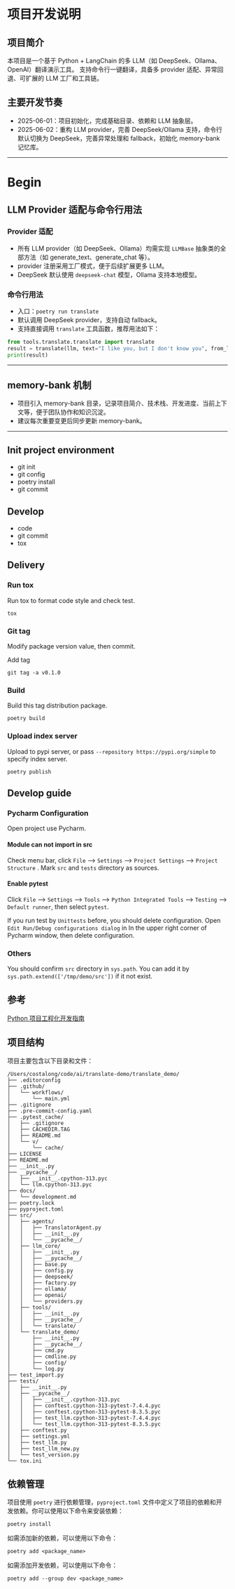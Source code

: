 # 项目开发说明

## 项目简介

本项目是一个基于 Python + LangChain 的多 LLM（如 DeepSeek、Ollama、OpenAI）翻译演示工具。
支持命令行一键翻译，具备多 provider 适配、异常回退、可扩展的 LLM 工厂和工具链。

## 主要开发节奏

- 2025-06-01：项目初始化，完成基础目录、依赖和 LLM 抽象层。
- 2025-06-02：重构 LLM provider，完善 DeepSeek/Ollama 支持，命令行默认切换为 DeepSeek，完善异常处理和 fallback，初始化 memory-bank 记忆库。

---

# Begin

## LLM Provider 适配与命令行用法

### Provider 适配

- 所有 LLM provider（如 DeepSeek、Ollama）均需实现 `LLMBase` 抽象类的全部方法（如 generate_text、generate_chat 等）。
- provider 注册采用工厂模式，便于后续扩展更多 LLM。
- DeepSeek 默认使用 `deepseek-chat` 模型，Ollama 支持本地模型。

### 命令行用法

- 入口：`poetry run translate`
- 默认调用 DeepSeek provider，支持自动 fallback。
- 支持直接调用 `translate` 工具函数，推荐用法如下：

```python
from tools.translate.translate import translate
result = translate(llm, text="I like you, but I don't know you", from_lang="English", to_lang="Chinese")
print(result)
```

---

## memory-bank 机制

- 项目引入 memory-bank 目录，记录项目简介、技术栈、开发进度、当前上下文等，便于团队协作和知识沉淀。
- 建议每次重要变更后同步更新 memory-bank。

---

## Init project environment

- git init
- git config
- poetry install
- git commit

## Develop

- code
- git commit
- tox

## Delivery

### Run tox

Run tox to format code style and check test.

```shell script
tox
```

### Git tag

Modify package version value, then commit.

Add tag

```shell script
git tag -a v0.1.0
```

### Build

Build this tag distribution package.

```shell script
poetry build
```

### Upload index server

Upload to pypi server, or pass `--repository https://pypi.org/simple` to specify index server.

```shell script
poetry publish
```

## Develop guide

### Pycharm Configuration

Open project use Pycharm.

#### Module can not import in src

Check menu bar, click `File` --> `Settings` --> `Project Settings` --> `Project Structure` .
Mark `src` and `tests` directory as sources.

#### Enable pytest

Click `File` --> `Settings` --> `Tools` --> `Python Integrated Tools` --> `Testing` --> `Default runner`, then select
`pytest`.

If you run test by `Unittests` before, you should delete configuration. Open `Edit Run/Debug configurations dialog` in
In the upper right corner of Pycharm window, then delete configuration.

### Others

You should confirm `src` directory in `sys.path`. You can add it by `sys.path.extend(['/tmp/demo/src'])` if it not exist.

## 参考

[Python 项目工程化开发指南](https://pyloong.github.io/)

## 项目结构

项目主要包含以下目录和文件：

```
/Users/costalong/code/ai/translate-demo/translate_demo/
├── .editorconfig
├── .github/
│   └── workflows/
│       └── main.yml
├── .gitignore
├── .pre-commit-config.yaml
├── .pytest_cache/
│   ├── .gitignore
│   ├── CACHEDIR.TAG
│   ├── README.md
│   └── v/
│       └── cache/
├── LICENSE
├── README.md
├── __init__.py
├── __pycache__/
│   ├── __init__.cpython-313.pyc
│   └── llm.cpython-313.pyc
├── docs/
│   └── development.md
├── poetry.lock
├── pyproject.toml
├── src/
│   ├── agents/
│   │   ├── TranslatorAgent.py
│   │   ├── __init__.py
│   │   └── __pycache__/
│   ├── llm_core/
│   │   ├── __init__.py
│   │   ├── __pycache__/
│   │   ├── base.py
│   │   ├── config.py
│   │   ├── deepseek/
│   │   ├── factory.py
│   │   ├── ollama/
│   │   ├── openai/
│   │   └── providers.py
│   ├── tools/
│   │   ├── __init__.py
│   │   ├── __pycache__/
│   │   └── translate/
│   └── translate_demo/
│       ├── __init__.py
│       ├── __pycache__/
│       ├── cmd.py
│       ├── cmdline.py
│       ├── config/
│       └── log.py
├── test_import.py
├── tests/
│   ├── __init__.py
│   ├── __pycache__/
│   │   ├── __init__.cpython-313.pyc
│   │   ├── conftest.cpython-313-pytest-7.4.4.pyc
│   │   ├── conftest.cpython-313-pytest-8.3.5.pyc
│   │   ├── test_llm.cpython-313-pytest-7.4.4.pyc
│   │   └── test_llm.cpython-313-pytest-8.3.5.pyc
│   ├── conftest.py
│   ├── settings.yml
│   ├── test_llm.py
│   ├── test_llm_new.py
│   └── test_version.py
└── tox.ini
```

## 依赖管理

项目使用 `poetry` 进行依赖管理，`pyproject.toml` 文件中定义了项目的依赖和开发依赖。你可以使用以下命令来安装依赖：

```shell script
poetry install
```

如需添加新的依赖，可以使用以下命令：

```shell script
poetry add <package_name>
```

如需添加开发依赖，可以使用以下命令：

```shell script
poetry add --group dev <package_name>
```
